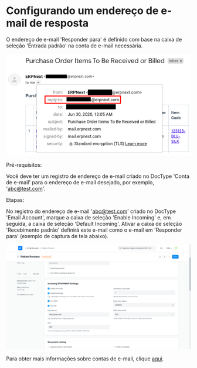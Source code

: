# Configurando um endereço de e-mail de resposta


O endereço de e-mail 'Responder para' é definido com base na caixa de seleção 'Entrada padrão' na conta de e-mail necessária.


![](/files/ywBv6dX.png)


Pré-requisitos:


Você deve ter um registro de endereço de e-mail criado no DocType 'Conta de e-mail' para o endereço de e-mail desejado, por exemplo, '[abc@test.com](mailto:abc@test.com)'.


Etapas:


No registro do endereço de e-mail '[abc@test.com](mailto:abc@test.com)' criado no DocType 'Email Account', marque a caixa de seleção 'Enable Incoming' e, em seguida, a caixa de seleção 'Default Incoming'. Ativar a caixa de seleção 'Recebimento padrão' definirá este e-mail como o e-mail em 'Responder para' (exemplo de captura de tela abaixo).


![](/files/r5jqCdA.png)


Para obter mais informações sobre contas de e-mail, clique [aqui](https://docs.erpnext.com/docs/user/manual/en/setting-up/email/email-account).

